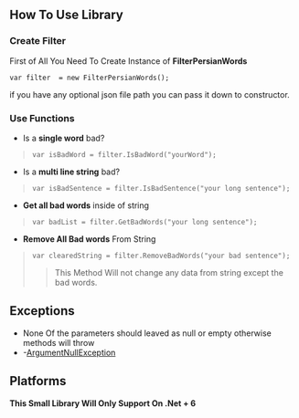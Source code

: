 ## How To Use Library


### Create Filter 
First of All You Need To Create Instance of **FilterPersianWords**

`var filter  = new FilterPersianWords();`

if you have any optional json file path you can pass it down to constructor.

### Use Functions

 - Is a **single word** bad?

> `var isBadWord = filter.IsBadWord("yourWord");`
- Is a **multi line string** bad?
>`var isBadSentence = filter.IsBadSentence("your long sentence");`
- **Get all bad words** inside of string 
>`var badList = filter.GetBadWords("your long sentence");`
- **Remove All Bad words** From String
>`var clearedString = filter.RemoveBadWords("your bad sentence");`
>>This Method Will not change any data from string except the bad words.


## Exceptions

 - None Of the parameters should leaved as null or empty otherwise methods will throw 
 - -[ArgumentNullException](https://docs.microsoft.com/en-us/dotnet/api/system.argumentnullexception?view=net-6.0)


## Platforms
**This Small Library Will Only Support On .Net + 6**